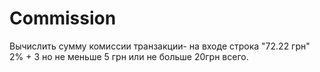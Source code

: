 # Commission
Вычислить сумму комиссии транзакции-
на входе строка "72.22 грн"
2% + 3  но не меньше 5 грн  или не больше 20грн всего.
